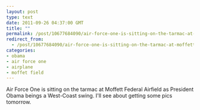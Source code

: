```yaml
---
layout: post
type: text
date: 2011-09-26 04:37:00 GMT
title: ""
permalink: /post/10677684090/air-force-one-is-sitting-on-the-tarmac-at-moffett
redirect_from: 
  - /post/10677684090/air-force-one-is-sitting-on-the-tarmac-at-moffett
categories:
- obama
- air force one
- airplane
- moffet field
---
```

Air Force One is sitting on the tarmac at Moffett Federal Airfield as President Obama beings a West-Coast swing. I'll see about getting some pics tomorrow.
